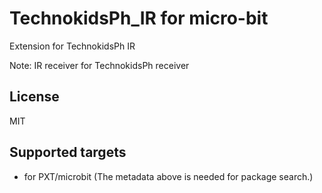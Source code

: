  # TechnokidsPh_IR for micro-bit

Extension for TechnokidsPh IR

Note: IR receiver for TechnokidsPh receiver

## License

MIT

## Supported targets

* for PXT/microbit
(The metadata above is needed for package search.)
